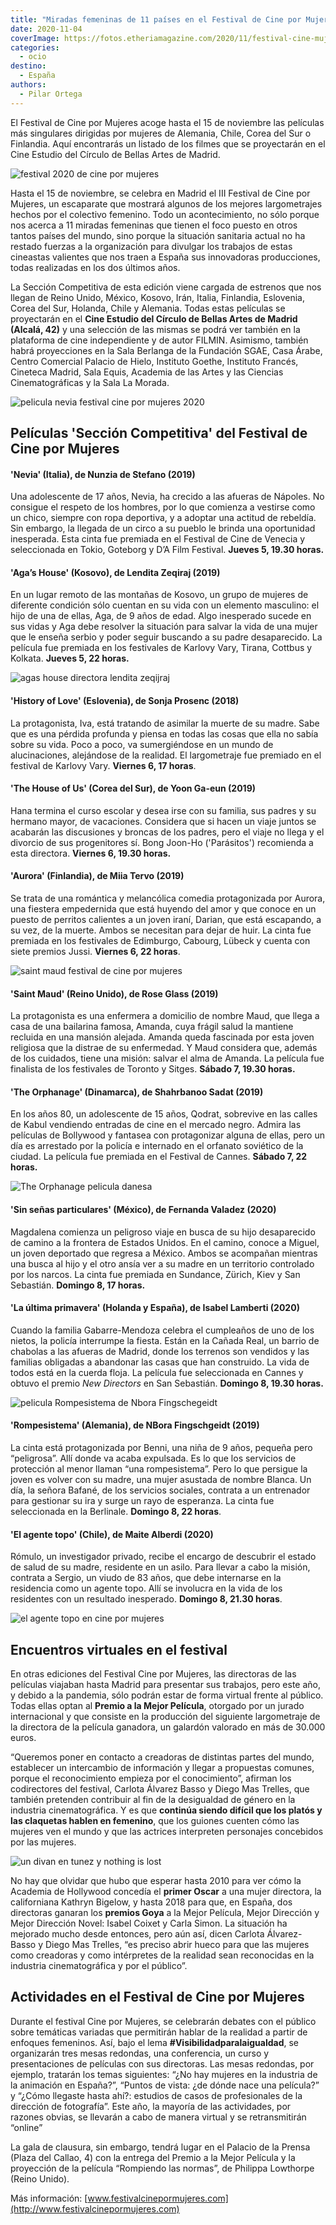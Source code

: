 ```yaml
---
title: "Miradas femeninas de 11 países en el Festival de Cine por Mujeres"
date: 2020-11-04
coverImage: https://fotos.etheriamagazine.com/2020/11/festival-cine-mujeres-Saint-Maud.jpg
categories: 
  - ocio
destino: 
  - España
authors: 
  - Pilar Ortega
---
```


El Festival de Cine por Mujeres acoge hasta el 15 de noviembre las películas más singulares dirigidas por mujeres de Alemania, Chile, Corea del Sur o Finlandia. Aquí encontrarás un listado de los filmes que se proyectarán en el Cine Estudio del Círculo de Bellas Artes de Madrid.

![festival 2020 de cine por mujeres](https://fotos.etheriamagazine.com/2020/11/cartel-cine-por-mujeres.jpg "Cartel Festival Internacional de Cine por Mujeres.")

Hasta el 15 de noviembre, se celebra en Madrid el III Festival de Cine por Mujeres, un 
escaparate que mostrará algunos de los mejores largometrajes hechos por el colectivo 
femenino. Todo un acontecimiento, no sólo porque nos acerca a 11 miradas femeninas que 
tienen el foco puesto en otros tantos países del mundo, sino porque la situación 
sanitaria actual no ha restado fuerzas a la organización para divulgar los trabajos de 
estas cineastas valientes que nos traen a España sus innovadoras producciones, todas 
realizadas en los dos últimos años. 

La Sección Competitiva de esta edición viene cargada de estrenos que nos llegan de Reino 
Unido, México, Kosovo, Irán, Italia, Finlandia, Eslovenia, Corea del Sur, Holanda, Chile 
y Alemania. Todas estas películas se proyectarán en el **Cine Estudio del Círculo de 
Bellas Artes de Madrid (Alcalá, 42)** y una selección de las mismas se podrá ver también 
en la plataforma de cine independiente y de autor FILMIN. Asimismo, también habrá 
proyecciones en la Sala Berlanga de la Fundación SGAE, Casa Árabe, Centro Comercial 
Palacio de Hielo, Instituto Goethe, Instituto Francés, Cineteca Madrid, Sala Equis, 
Academia de las Artes y las Ciencias Cinematográficas y la Sala La Morada. 

![pelicula nevia festival cine por mujeres 2020](https://fotos.etheriamagazine.com/2020/11/festival-cine-mujeres-Nevia-Cartel.jpg "Cartel de la película 'Nevia' (Italia).")

## Películas 'Sección Competitiva' del Festival de Cine por Mujeres

#### 'Nevia' (Italia), de Nunzia de Stefano (2019)

Una adolescente de 17 años, Nevia, ha crecido a las afueras de Nápoles. No consigue el 
respeto de los hombres, por lo que comienza a vestirse como un chico, siempre con ropa 
deportiva, y a adoptar una actitud de rebeldía. Sin embargo, la llegada de un circo a su 
pueblo le brinda una oportunidad inesperada. Esta cinta fue premiada en el Festival de 
Cine de Venecia y seleccionada en Tokio, Goteborg y D’A Film Festival. **Jueves 5, 19.30 
horas.** 

#### 'Aga’s House' (Kosovo), de Lendita Zeqiraj (2019)

En un lugar remoto de las montañas de Kosovo, un grupo de mujeres de diferente condición 
sólo cuentan en su vida con un elemento masculino: el hijo de una de ellas, Aga, de 9 
años de edad. Algo inesperado sucede en sus vidas y Aga debe resolver la situación para 
salvar la vida de una mujer que le enseña serbio y poder seguir buscando a su padre 
desaparecido. La película fue premiada en los festivales de Karlovy Vary, Tirana, 
Cottbus y Kolkata. **Jueves 5, 22 horas.** 

![agas house directora lendita zeqijraj](https://fotos.etheriamagazine.com/2020/11/festival-cine-mujeres-Agas-house.jpg "'Aga's House' de la directora Lendita Zeqiraj (Kosovo).")

#### 'History of Love' (Eslovenia), de Sonja Prosenc (2018)

La protagonista, Iva, está tratando de asimilar la muerte de su madre. Sabe que es una 
pérdida profunda y piensa en todas las cosas que ella no sabía sobre su vida. Poco a 
poco, va sumergiéndose en un mundo de alucinaciones, alejándose de la realidad. El 
largometraje fue premiado en el festival de Karlovy Vary. **Viernes 6, 17 horas**. 

#### 'The House of Us' (Corea del Sur), de Yoon Ga-eun (2019)

Hana termina el curso escolar y desea irse con su familia, sus padres y su hermano 
mayor, de vacaciones. Considera que si hacen un viaje juntos se acabarán las discusiones 
y broncas de los padres, pero el viaje no llega y el divorcio de sus progenitores sí. 
Bong Joon-Ho ('Parásitos') recomienda a esta directora. **Viernes 6, 19.30 horas.** 

#### 'Aurora' (Finlandia), de Miia Tervo (2019)

Se trata de una romántica y melancólica comedia protagonizada por Aurora, una fiestera 
empedernida que está huyendo del amor y que conoce en un puesto de perritos calientes a 
un joven iraní, Darian, que está escapando, a su vez, de la muerte. Ambos se necesitan 
para dejar de huir. La cinta fue premiada en los festivales de Edimburgo, Cabourg, 
Lübeck y cuenta con siete premios Jussi. **Viernes 6, 22 horas**. 

![saint maud festival de cine por mujeres](https://fotos.etheriamagazine.com/2020/11/festival-cine-mujeres-Saint-Maud.jpg "Película 'Saint Maud' de la directora Rose Glass (Reino Unido).")

#### 'Saint Maud' (Reino Unido), de Rose Glass (2019)

La protagonista es una enfermera a domicilio de nombre Maud, que llega a casa de una 
bailarina famosa, Amanda, cuya frágil salud la mantiene recluida en una mansión alejada. 
Amanda queda fascinada por esta joven religiosa que la distrae de su enfermedad. Y Maud 
considera que, además de los cuidados, tiene una misión: salvar el alma de Amanda. La 
película fue finalista de los festivales de Toronto y Sitges. **Sábado 7, 19.30 horas.** 

#### 'The Orphanage' (Dinamarca), de Shahrbanoo Sadat (2019)

En los años 80, un adolescente de 15 años, Qodrat, sobrevive en las calles de Kabul 
vendiendo entradas de cine en el mercado negro. Admira las películas de Bollywood y 
fantasea con protagonizar alguna de ellas, pero un día es arrestado por la policía e 
internado en el orfanato soviético de la ciudad. La película fue premiada en el Festival 
de Cannes. **Sábado 7, 22 horas.** 

![The Orphanage pelicula danesa](https://fotos.etheriamagazine.com/2020/11/festival-cine-mujeres-The-Orphanage.jpg "'The Orphanage' dirigida por Shahrbanoo Sadat (Dinamarca).")

#### 'Sin señas particulares' (México), de Fernanda Valadez (2020)

Magdalena comienza un peligroso viaje en busca de su hijo desaparecido de camino a la 
frontera de Estados Unidos. En el camino, conoce a Miguel, un joven deportado que 
regresa a México. Ambos se acompañan mientras una busca al hijo y el otro ansía ver a su 
madre en un territorio controlado por los narcos. La cinta fue premiada en Sundance, 
Zürich, Kiev y San Sebastián. **Domingo 8, 17 horas.** 

#### 'La última primavera' (Holanda y España), de Isabel Lamberti (2020)

Cuando la familia Gabarre-Mendoza celebra el cumpleaños de uno de los nietos, la policía 
interrumpe la fiesta. Están en la Cañada Real, un barrio de chabolas a las afueras de 
Madrid, donde los terrenos son vendidos y las familias obligadas a abandonar las casas 
que han construido. La vida de todos está en la cuerda floja. La película fue 
seleccionada en Cannes y obtuvo el premio _New Directors_ en San Sebastián. **Domingo 8, 
19.30 horas.** 

![pelicula Rompesistema de Nbora Fingschegeidt](https://fotos.etheriamagazine.com/2020/11/festival-cine-mujeres-System-Crasher.jpg "'Rompesistema', la película de Nbora Fingschegeidt, compite en el festival.")

#### 'Rompesistema' (Alemania), de NBora Fingschgeidt (2019)

La cinta está protagonizada por Benni, una niña de 9 años, pequeña pero “peligrosa”. 
Allí donde va acaba expulsada. Es lo que los servicios de protección al menor llaman 
“una rompesistema”. Pero lo que persigue la joven es volver con su madre, una mujer 
asustada de nombre Blanca. Un día, la señora Bafané, de los servicios sociales, contrata 
a un entrenador para gestionar su ira y surge un rayo de esperanza. La cinta fue 
seleccionada en la Berlinale. **Domingo 8, 22 horas**. 

#### 'El agente topo' (Chile), de Maite Alberdi (2020)

Rómulo, un investigador privado, recibe el encargo de descubrir el estado de salud de su 
madre, residente en un asilo. Para llevar a cabo la misión, contrata a Sergio, un viudo 
de 83 años, que debe internarse en la residencia como un agente topo. Allí se involucra 
en la vida de los residentes con un resultado inesperado. **Domingo 8, 21.30 horas**. 

![el agente topo en cine por mujeres](https://fotos.etheriamagazine.com/2020/11/festival-cine-mujeres-El-agente-topo-Maite-Alberdi.jpg "'El agente topo' de la directora Maite Alberdi (Chile).")

## Encuentros virtuales en el festival

En otras ediciones del Festival Cine por Mujeres, las directoras de las películas 
viajaban hasta Madrid para presentar sus trabajos, pero este año, y debido a la 
pandemia, sólo podrán estar de forma virtual frente al público. Todas ellas optan al 
**Premio a la Mejor Película**, otorgado por un jurado internacional y que consiste en 
la producción del siguiente largometraje de la directora de la película ganadora, un 
galardón valorado en más de 30.000 euros. 

“Queremos poner en contacto a creadoras de distintas partes del mundo, establecer un 
intercambio de información y llegar a propuestas comunes, porque el reconocimiento 
empieza por el conocimiento”, afirman los codirectores del festival, Carlota Álvarez 
Basso y Diego Mas Trelles, que también pretenden contribuir al fin de la desigualdad de 
género en la industria cinematográfica. Y es que **continúa siendo difícil que los 
platós y las claquetas hablen en femenino**, que los guiones cuenten cómo las mujeres 
ven el mundo y que las actrices interpreten personajes concebidos por las mujeres. 

![un divan en tunez y nothing is lost](https://fotos.etheriamagazine.com/2020/11/Un-divan-en-Tunez-nothing-is-lost.jpg "En el marco del festival también se proyectarán filmes de autoras árabes y polacas.")

No hay que olvidar que hubo que esperar hasta 2010 para ver cómo la Academia de 
Hollywood concedía el **primer Oscar** a una mujer directora, la californiana Kathryn 
Bigelow, y hasta 2018 para que, en España, dos directoras ganaran los **premios Goya** a 
la Mejor Película, Mejor Dirección y Mejor Dirección Novel: Isabel Coixet y Carla Simon. 
La situación ha mejorado mucho desde entonces, pero aún así, dicen Carlota Álvarez-Basso 
y Diego Mas Trelles, “es preciso abrir hueco para que las mujeres como creadoras y como 
intérpretes de la realidad sean reconocidas en la industria cinematográfica y por el 
público”. 

## Actividades en el Festival de Cine por Mujeres

Durante el festival Cine por Mujeres, se celebrarán debates con el público sobre 
temáticas variadas que permitirán hablar de la realidad a partir de enfoques femeninos. 
Así, bajo el lema **#Visibilidadparalaigualdad**, se organizarán tres mesas redondas, 
una conferencia, un curso y presentaciones de películas con sus directoras. Las mesas 
redondas, por ejemplo, tratarán los temas siguientes: “¿No hay mujeres en la industria 
de la animación en España?”, “Puntos de vista: ¿de dónde nace una película?” y “¿Cómo 
llegaste hasta ahí?: estudios de casos de profesionales de la dirección de fotografía”. 
Este año, la mayoría de las actividades, por razones obvias, se llevarán a cabo de 
manera virtual y se retransmitirán “online” 

La gala de clausura, sin embargo, tendrá lugar en el Palacio de la Prensa (Plaza del 
Callao, 4) con la entrega del Premio a la Mejor Película y la proyección de la película 
“Rompiendo las normas”, de Philippa Lowthorpe (Reino Unido). 

Más información: [www.festivalcinepormujeres.com](http://www.festivalcinepormujeres.com)
